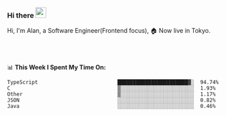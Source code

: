 ### Hi there <img src="https://media.giphy.com/media/hvRJCLFzcasrR4ia7z/giphy.gif" width="25px">

<!-- ![visitors](https://visitor-badge.glitch.me/badge?page_id=dislfyer.dislfyer) -->

Hi, I'm Alan, a Software Engineer(Frontend focus), 🏠 Now live in Tokyo.

<br/>
<br/>

📊 **This Week I Spent My Time On:**


<!--START_SECTION:waka-->

```text
TypeScript                          ███████████████████████▓░  94.74%
C                                   ▒░░░░░░░░░░░░░░░░░░░░░░░░  1.93%
Other                               ▒░░░░░░░░░░░░░░░░░░░░░░░░  1.17%
JSON                                ░░░░░░░░░░░░░░░░░░░░░░░░░  0.82%
Java                                ░░░░░░░░░░░░░░░░░░░░░░░░░  0.46%
```

<!--END_SECTION:waka-->

<!--
**About Me:**
 -->
